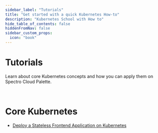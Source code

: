```yaml
---
sidebar_label: "Tutorials"
title: "Get started with a quick Kubernetes How-to"
description: "Kubernetes School with How to"
hide_table_of_contents: false
hiddenFromNav: false
sidebar_custom_props: 
  icon: "book"
---
```





# Tutorials

Learn about core Kubernetes concepts and how you can apply them on Spectro Cloud Palette.

<br />


# Core Kubernetes

- [Deploy a Stateless Frontend Application on Kubernetes](/kubernetes-knowlege-hub/tutorials/deploy-stateless-frontend-app)

